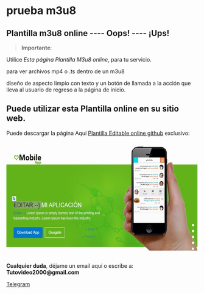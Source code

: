 # prueba m3u8


<h2 id="permitir-aplicaciones-menos-seguras-">Plantilla m3u8 online ---- Oops! ---- &#161;Ups! </h2>
<blockquote>
<p><strong>Importante</strong>: </p>
</blockquote>
<p>Utilice <em>Esta p&#225;gina Plantilla M3u8 online</em>, para tu servicio.</p>

<p>para ver archivos mp4 o .ts dentro de un m3u8

dise&#241;o de aspecto limpio con texto y un bot&#243;n de llamada a la acci&#243;n que lleva al usuario de regreso a la p&#225;gina de inicio.</p>

<p><h2 id="permitir-aplicaciones-menos-seguras-">Puede utilizar esta Plantilla online en su sitio web.</h2> Puede descargar la p&#225;gina Aqu&#237; <a href="https://github.com/ipxxx999/play_m3u8/archive/refs/heads/main.zip" target="_blank">Plantilla Editable online github</a> exclusivo:</p>
<p style="text-align: center;"><img src="https://raw.githubusercontent.com/ipxxx999/plantilla_movil_editable_online/main/ver.jpg" alt="Interfaz de selecci&oacute;n para permitir aplicaciones menos seguras" width="600" height="300" /></p>
<p><strong>Cualquier duda</strong>, d&#233;jame un email aqu&#237; o escribe a: <strong>Tutovideo2000@gmail.com</strong></p>



</div>
  <link rel="stylesheet" href="http://copen.atspace.tv/css_js/css/pro.min.css">
  <link rel="stylesheet" href="http://copen.atspace.tv/css_js/css/estilos.css">
<p>
<div class="channel-username-block"><a href="https://t.me/estuto?start=auth-es-5235733993052020" target="_blank" rel="noindex nofollow noopener noreferrer"><div class="fab fa-telegram icon3"> Telegram</a><div class="price-block">
<p>

</div>

<blockquote>




